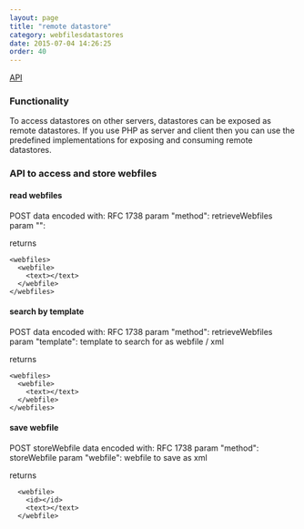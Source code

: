 ```yaml
---
layout: page
title: "remote datastore"
category: webfilesdatastores
date: 2015-07-04 14:26:25
order: 40
---
```


[API](http://sebastianmonzel.github.io/webfiles-framework-php-api/class-webfilesframework.core.datastore.types.remote.MRemoteDatastore.html)

### Functionality

To access datastores on other servers, datastores can be exposed as remote datastores. If you use PHP as server and client then you can use the predefined implementations for exposing and consuming remote datastores.

### API to access and store webfiles

#### read webfiles
POST
data encoded with: RFC 1738
param "method": retrieveWebfiles
param "": 


returns
````
<webfiles>
  <webfile>
    <text></text>
  </webfile>
</webfiles>
````

#### search by template
POST
data encoded with: RFC 1738
param "method": retrieveWebfiles
param "template": template to search for as webfile / xml


returns
````
<webfiles>
  <webfile>
    <text></text>
  </webfile>
</webfiles>
````

#### save webfile
POST
storeWebfile
data encoded with: RFC 1738
param "method": storeWebfile
param "webfile": webfile to save as xml


returns
````
  <webfile>
    <id></id>
    <text></text>
  </webfile>
````
